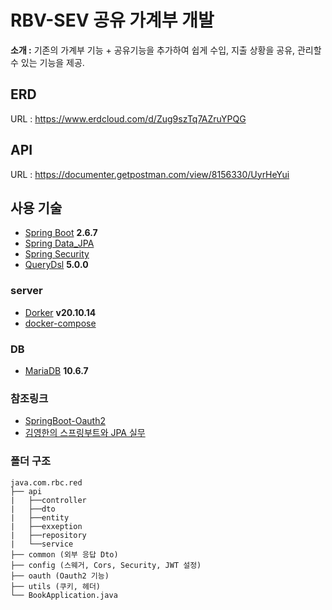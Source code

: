 # RBV-SEV 공유 가계부 개발

**소개 :** 기존의 가계부 기능 + 공유기능을 추가하여 쉽게 수입, 지출 상황을 공유, 관리할수 있는 기능을 제공.

## ERD 

URL : https://www.erdcloud.com/d/Zug9szTq7AZruYPQG

## API

URL : https://documenter.getpostman.com/view/8156330/UyrHeYui

## 사용 기술
- [Spring Boot](https://spring.io/projects/spring-boot) **2.6.7**
- [Spring Data_JPA](https://spring.io/projects/spring-data-jpa) 
- [Spring Security](https://spring.io/projects/spring-security) 
- [QueryDsl](https://http://querydsl.com/) **5.0.0**

### server
- [Dorker](https://www.docker.com/) **v20.10.14**
- [docker-compose](https://www.docker.com/) 

### DB
- [MariaDB](https://mariadb.org/) **10.6.7**

### 참조링크
- [SpringBoot-Oauth2](https://deeplify.dev/back-end/spring/oauth2-social-login)
- [김영한의 스프링부트와 JPA 실무](https://www.inflearn.com/roadmaps/149)

### 폴더 구조
```text
java.com.rbc.red
├── api
|   ├──controller
|   ├──dto
|   ├──entity
|   ├──exxeption
|   ├──repository
|   └──service
├── common (외부 응답 Dto)
├── config (스웨거, Cors, Security, JWT 설정)
├── oauth (Oauth2 기능)
├── utils (쿠키, 헤더)
└── BookApplication.java

